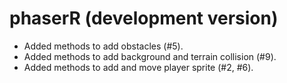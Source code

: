 # phaserR (development version)

* Added methods to add obstacles (#5).
* Added methods to add background and terrain collision (#9).
* Added methods to add and move player sprite (#2, #6).
